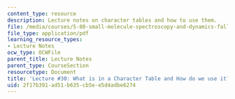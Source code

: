 ```yaml
---
content_type: resource
description: Lecture notes on character tables and how to use them.
file: /media/courses/5-80-small-molecule-spectroscopy-and-dynamics-fall-2008/2f17b391ad51b635cb5ee5d4adbe6274_30_580ln_fa08.pdf
file_type: application/pdf
learning_resource_types:
- Lecture Notes
ocw_type: OCWFile
parent_title: Lecture Notes
parent_type: CourseSection
resourcetype: Document
title: 'Lecture #30: What is in a Character Table and How do we use it?'
uid: 2f17b391-ad51-b635-cb5e-e5d4adbe6274
---
```

